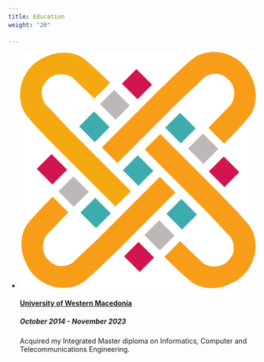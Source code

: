 ```yaml
---
title: Education
weight: "20"

---
```


<ul class="timeline">

  <li class="timeline-inverted">
    <a href="https://ece.uowm.gr/?lan=en" target="_blank"><img class="timeline-image lazy" src="/img/uowm-logo.png" alt="UOWM LOGO"></a>
    <div class="timeline-panel markdown">
      <div class="timeline-heading">
        <h4><a href="https://ece.uowm.gr/?lan=en" target="_blank">University of Western Macedonia</a></h4>
      </div>
      <div class="timeline-body">
        <h5>October 2014 - November 2023</h5>
        <p>Acquired my Integrated Master diploma on Informatics, Computer and Telecommunications Engineering.</p>
      </div>
    </div>
  </li>

</ul>
